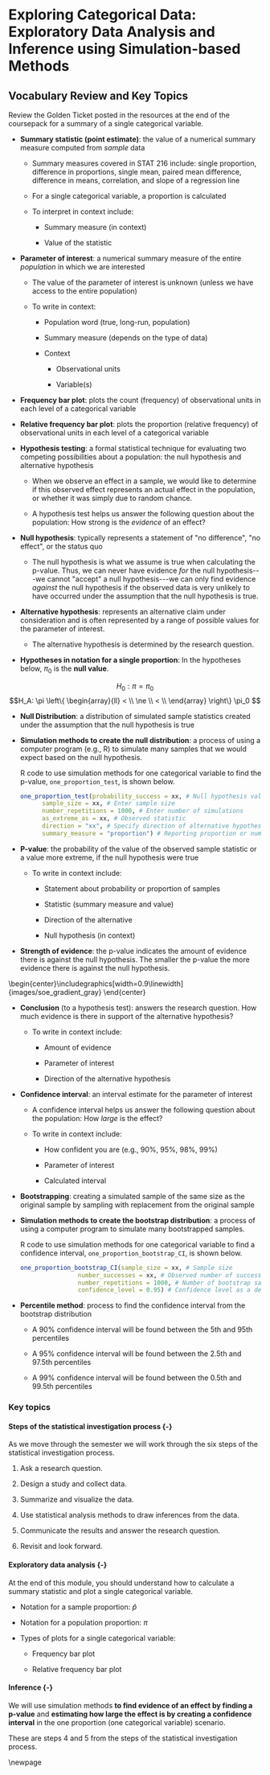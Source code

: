 # Exploring Categorical Data: Exploratory Data Analysis and Inference using Simulation-based Methods

## Vocabulary Review and Key Topics

Review the Golden Ticket posted in the resources at the end of the coursepack for a summary of a single categorical variable.

* **Summary statistic (point estimate)**: the value of a numerical summary measure computed from _sample_ data 

    * Summary measures covered in STAT 216 include: single proportion, difference in proportions, single mean, paired mean difference, difference in means, correlation, and slope of a regression line

    * For a single categorical variable, a proportion is calculated

    * To interpret in context include:

        - Summary measure (in context)
    
        - Value of the statistic 
    
* **Parameter of interest**: a numerical summary measure of the entire _population_ in which we are interested

    * The value of the parameter of interest is unknown (unless we have access to the entire population)

    * To write in context:

        - Population word (true, long-run, population)

        - Summary measure (depends on the type of data)

        - Context

            - Observational units

            - Variable(s)

* **Frequency bar plot**: plots the count (frequency) of observational units in each level of a categorical variable

* **Relative frequency bar plot**: plots the proportion (relative frequency) of observational units in each level of a categorical variable

* **Hypothesis testing**:  a formal statistical technique for evaluating two competing possibilities about a population: the null hypothesis and alternative hypothesis

    * When we observe an effect in a sample, we would like to determine if this observed effect represents an actual effect in the population, or whether it was simply due to random chance.
    
    * A hypothesis test helps us answer the following question about the population: How strong is the _evidence_ of an effect?

* **Null hypothesis**: typically represents a statement of "no difference", "no effect", or the status quo

    * The null hypothesis is what we assume is true when calculating the p-value. Thus, we can never have evidence _for_ the null hypothesis---we cannot "accept" a null hypothesis---we can only find evidence _against_ the null hypothesis if the observed data is very unlikely to have occurred under the assumption that the null hypothesis is true.

* **Alternative hypothesis**: represents an alternative claim under consideration and is often represented by a range of possible values for the parameter of interest.

    * The alternative hypothesis is determined by the research question.
    
* **Hypotheses in notation for a single proportion**: In the hypotheses below, $\pi_0$ is the **null value**.

$$H_0: \pi = \pi_0$$
$$H_A: \pi \left\{
\begin{array}{ll}
< \\
\ne \\
< \\
\end{array}
\right\}
\pi_0 $$

* **Null Distribution**: a distribution of simulated sample statistics created under the assumption that the null hypothesis is true

* **Simulation methods to create the null distribution**: a process of using a computer program (e.g., R) to simulate many samples that we would expect based on the null hypothesis.

    R code to use simulation methods for one categorical variable to find the p-value, `one_proportion_test`, is shown below.  

    
    ``` r
    one_proportion_test(probability_success = xx, # Null hypothesis value
          sample_size = xx, # Enter sample size
          number_repetitions = 1000, # Enter number of simulations
          as_extreme_as = xx, # Observed statistic
          direction = "xx", # Specify direction of alternative hypothesis
          summary_measure = "proportion") # Reporting proportion or number of successes?
    ```

* **P-value**: the probability of the value of the observed sample statistic or a value more extreme, if the null hypothesis were true

    * To write in context include:

        - Statement about probability or proportion of samples
    
        - Statistic (summary measure and value)
    
        - Direction of the alternative 
    
        - Null hypothesis (in context) 

* **Strength of evidence**: the p-value indicates the amount of evidence there is against the null hypothesis.  The smaller the p-value the more evidence there is against the null hypothesis.



\begin{center}\includegraphics[width=0.9\linewidth]{images/soe_gradient_gray} \end{center}
    
* **Conclusion** (to a hypothesis test): answers the research question.  How much evidence is there in support of the alternative hypothesis?

    * To write in context include:

        - Amount of evidence
    
        - Parameter of interest 
    
        - Direction of the alternative hypothesis
    
* **Confidence interval**: an interval estimate for the parameter of interest

    * A confidence interval helps us answer the following question about the population: How _large_ is the effect?

    * To write in context include:

        - How confident you are (e.g., 90%, 95%, 98%, 99%)
    
        - Parameter of interest
    
        - Calculated interval

* **Bootstrapping**: creating a simulated sample of the same size as the original sample by sampling with replacement from the original sample

* **Simulation methods to create the bootstrap distribution**: a process of using a computer program to simulate many bootstrapped samples.

    R code to use simulation methods for one categorical variable to find a confidence interval, `one_proportion_bootstrap_CI`, is shown below. 

    
    ``` r
    one_proportion_bootstrap_CI(sample_size = xx, # Sample size
                    number_successes = xx, # Observed number of successes
                    number_repetitions = 1000, # Number of bootstrap samples to use
                    confidence_level = 0.95) # Confidence level as a decimal
    ```


* **Percentile method**: process to find the confidence interval from the bootstrap distribution

    * A 90\% confidence interval will be found between the 5th and 95th percentiles

    * A 95\% confidence interval will be found between the 2.5th and 97.5th percentiles

    * A 99\% confidence interval will be found between the 0.5th and 99.5th percentiles


### Key topics

#### Steps of the statistical investigation process {-}

As we move through the semester we will work through the six steps of the statistical investigation process.  

1. Ask a research question.

2. Design a study and collect data. 

3. Summarize and visualize the data. 

4. Use statistical analysis methods to draw inferences from the data. 

5. Communicate the results and answer the research question. 

6. Revisit and look forward.

#### Exploratory data analysis {-}

At the end of this module, you should understand how to calculate a summary statistic and plot a single categorical variable.  

* Notation for a sample proportion: $\hat{p}$

* Notation for a population proportion: $\pi$

* Types of plots for a single categorical variable:

    * Frequency bar plot
    
    * Relative frequency bar plot

#### Inference {-}

We will use simulation methods **to find evidence of an effect by finding a p-value** and **estimating how large the effect is by creating a confidence interval** in the one proportion (one categorical variable) scenario.

These are steps 4 and 5 from the steps of the statistical investigation process.



\newpage
